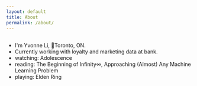 ```yaml
---
layout: default
title: About
permalink: /about/
---
```

<h2> </h2>
<ul>
	<li>I'm Yvonne Li, 📍Toronto, ON. </li>
	<li>Currently working with loyalty and marketing data at bank. </li>
	<li>watching: Adolescence </li>
	<li>reading: The Beginning of Infinity∞, Approaching (Almost) Any Machine Learning Problem </li>
	<li>playing: Elden Ring</li>
</ul>